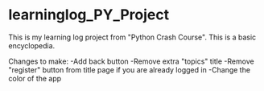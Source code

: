# learninglog_PY_Project
This is my learning log project from "Python Crash Course". This is a basic encyclopedia.

Changes to make:
-Add back button
-Remove extra "topics" title
-Remove "register" button from title page if you are already logged in
-Change the color of the app
